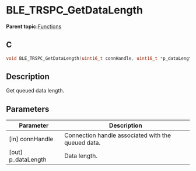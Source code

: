# BLE\_TRSPC\_GetDataLength

**Parent topic:**[Functions](GUID-867B4F56-BB72-4ABA-9615-955A27CDA38D.md)

## C

```c
void BLE_TRSPC_GetDataLength(uint16_t connHandle, uint16_t *p_dataLength);
```

## Description

Get queued data length.

## Parameters

|Parameter|Description|
|---------|-----------|
|\[in\] connHandle|Connection handle associated with the queued data.|
|\[out\] p\_dataLength|Data length.|

